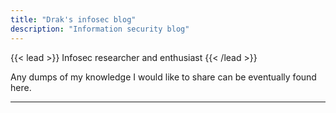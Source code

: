 ```yaml
---
title: "Drak's infosec blog"
description: "Information security blog"
---
```


{{< lead >}}
Infosec researcher and enthusiast
{{< /lead >}}

Any dumps of my knowledge I would like to share can be eventually found here.

---